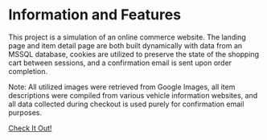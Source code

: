# Information and Features
This project is a simulation of an online commerce website. The landing page and item detail page are both built dynamically with data from an MSSQL database, cookies are utilized to preserve the state of the shopping cart between sessions, and a confirmation email is sent upon order completion.

Note: All utilized images were retrieved from Google Images, all item descriptions were compiled from various vehicle information websites, and all data collected during checkout is used purely for confirmation email purposes.

[Check It Out!](http://nhamiltonportfolio.com/shopping/default.aspx)
